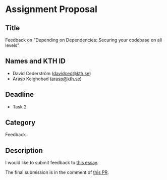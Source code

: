 # Assignment Proposal

## Title

Feedback on "Depending on Dependencies: Securing your codebase on all levels"


## Names and KTH ID

- David Cederström (davidced@kth.se)
- Arasp Keighobad (arasp@kth.se)

## Deadline

- Task 2

## Category

Feedback

## Description

I would like to submit feedback to [this essay](https://github.com/KTH/devops-course/tree/2023/contributions/essay/oliverle-nareaho).

The final submission is in the comment of [this PR](https://github.com/KTH/devops-course/pull/2190).
